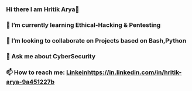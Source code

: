### Hi there I am Hritik Arya👋
### 🌱 I’m currently learning Ethical-Hacking & Pentesting
### 👯 I’m looking to collaborate on Projects based on Bash,Python
### 💬 Ask me about CyberSecurity
### 📫 How to reach me: [Linkein](Linkedin)https://in.linkedin.com/in/hritik-arya-9a451227b
